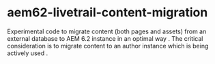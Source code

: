 # aem62-livetrail-content-migration
Experimental code to migrate content (both pages and assets) from an external database to AEM 6.2 instance in an optimal way . The critical consideration is to migrate content to an author instance which is being actively used .
